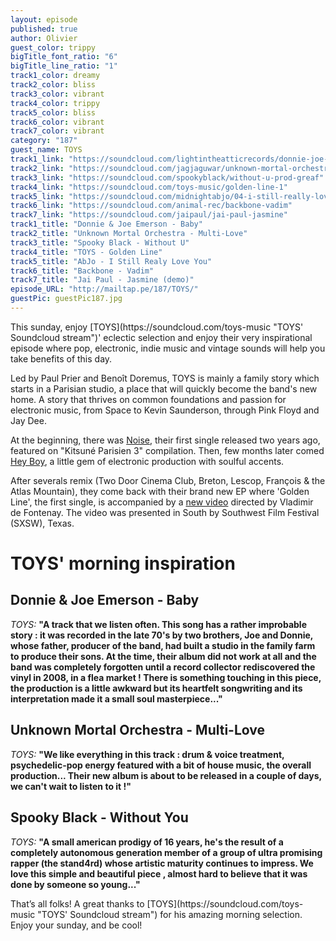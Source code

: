 ```yaml
---
layout: episode
published: true
author: Olivier
guest_color: trippy
bigTitle_font_ratio: "6"
bigTitle_line_ratio: "1"
track1_color: dreamy
track2_color: bliss
track3_color: vibrant
track4_color: trippy
track5_color: bliss
track6_color: vibrant
track7_color: vibrant
category: "187"
guest_name: TOYS
track1_link: "https://soundcloud.com/lightintheatticrecords/donnie-joe-emerson-baby"
track2_link: "https://soundcloud.com/jagjaguwar/unknown-mortal-orchestra-multi-love"
track3_link: "https://soundcloud.com/spookyblack/without-u-prod-greaf"
track4_link: "https://soundcloud.com/toys-music/golden-line-1"
track5_link: "https://soundcloud.com/midnightabjo/04-i-still-really-love-you"
track6_link: "https://soundcloud.com/animal-rec/backbone-vadim"
track7_link: "https://soundcloud.com/jaipaul/jai-paul-jasmine"
track1_title: "Donnie & Joe Emerson - Baby"
track2_title: "Unknown Mortal Orchestra - Multi-Love"
track3_title: "Spooky Black - Without U"
track4_title: "TOYS - Golden Line"
track5_title: "AbJo - I Still Realy Love You"
track6_title: "Backbone - Vadim"
track7_title: "Jai Paul - Jasmine (demo)"
episode_URL: "http://mailtap.pe/187/TOYS/"
guestPic: guestPic187.jpg
---
```


<p id="introduction">This sunday, enjoy [TOYS](https://soundcloud.com/toys-music "TOYS' Soundcloud stream")' eclectic selection and enjoy their very inspirational episode where pop, electronic, indie music and vintage sounds will help you take benefits of this day.</p>

Led by Paul Prier and Benoît Doremus, TOYS is mainly a family story
which starts in a Parisian studio, a place that will quickly become the band's new home. A story that thrives on common foundations and
passion for electronic music, from Space to Kevin Saunderson, through
Pink Floyd and Jay Dee.

At the beginning, there was [Noise](https://soundcloud.com/toys-music/noise "Noise by TOYS on Soundcloud"), their first single released two years ago, featured on "Kitsuné Parisien 3" compilation. Then, few months later comed [Hey Boy](https://soundcloud.com/toys-music/hey-boy-1 "Hey Boy by TOYS on Soundcloud"), a little gem of electronic production with soulful accents.

After severals remix (Two Door Cinema Club, Breton, Lescop, François & the Atlas Mountain), they come back with their brand new EP where 'Golden Line', the first single, is accompanied by a [new video](https://www.youtube.com/watch?v=5F7-mqFbSYA "Golden Line music video on YouTube") directed by Vladimir de Fontenay. The video was presented in South by Southwest Film Festival (SXSW), Texas.


# TOYS' morning inspiration

## Donnie & Joe Emerson - Baby
_TOYS:_ **"**A track that we listen often. This song has a rather improbable story : it was recorded in the late 70's by two brothers, Joe and Donnie, whose father, producer of the band, had built a studio in the family farm to produce their sons. At the time, their album did not work at all and the band was completely forgotten until a record collector rediscovered the vinyl in 2008, in a flea market !
There is something touching in this piece, the production is a little awkward but its heartfelt songwriting and its interpretation made it a small soul masterpiece...**"**

## Unknown Mortal Orchestra - Multi-Love
_TOYS:_ **"**We like everything in this track : drum & voice treatment, psychedelic-pop energy featured with a bit of house music, the overall production... Their new album is about to be released in a couple of days, we can't wait to listen to it !**"**

## Spooky Black - Without You
_TOYS:_ **"**A small american prodigy of 16 years, he's the result of a completely autonomous generation member of a group of ultra promising rapper (the stand4rd) whose artistic maturity continues to impress. We love this simple and beautiful piece , almost hard to believe that it was done by someone so young...**"**

 
<p id="outroduction">
That’s all folks! A great thanks to [TOYS](https://soundcloud.com/toys-music "TOYS' Soundcloud stream") for his amazing morning selection. Enjoy your sunday, and be cool!</p>
